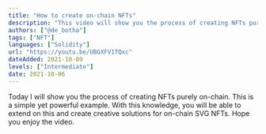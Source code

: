 ```yaml
---
title: "How to create on-chain NFTs"
description: "This video will show you the process of creating NFTs purely on-chain"
authors: ["@de_botha"]
tags: ["NFT"]
languages: ["Solidity"]
url: "https://youtu.be/UBGXFV1TQxc"
dateAdded: 2021-10-09
levels: ["Intermediate"]
date: 2021-10-06
---
```


Today I will show you the process of creating NFTs purely on-chain. This is a simple yet powerful example. With this knowledge, you will be able to extend on this and create creative solutions for on-chain SVG NFTs. Hope you enjoy the video.